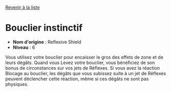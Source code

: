 [Revenir à la liste](list.md)

# Bouclier instinctif

 * **Nom d'origine** : Reflexive Shield
 * **Niveau** : 6


<p>Vous utilisez votre bouclier pour encaisser le gros des effets de zone et de leurs dégâts. Quand vous Levez votre bouclier, vous bénéficiez de son bonus de circonstances sur vos jets de Réflexes. Si vous avez la réaction Blocage au bouclier, les dégâts que vous subissez suite à un jet de Réflexes peuvent déclencher cette réaction, même si ces dégâts ne sont pas physiques.</p>